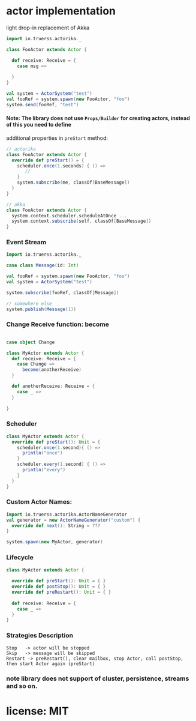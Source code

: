 # actor implementation 

light drop-in replacement of Akka

```scala
import io.truerss.actorika._ 

class FooActor extends Actor {

  def receive: Receive = {
    case msg => 
                
  }
}

val system = ActorSystem("test")
val fooRef = system.spawn(new FooActor, "foo")
system.send(fooRef, "test")
```

#### Note: The library does not use `Props/Builder` for creating actors, instead of this you need to define
additional properties in `preStart` method:
  
```scala  
// actorika
class FooActor extends Actor {
  override def preStart() = {
    scheduler.once(1.seconds) { () =>
       //
    }
    system.subscribe(me, classOf[BaseMessage])
  }
}

// akka
class FooActor extends Actor {
  system.context.scheduler.scheduleAtOnce ...
  system.context.subscribe(self, classOf[BaseMessage])
}

```

### Event Stream 

```scala
import io.truerss.actorika._ 

case class Message(id: Int)

val fooRef = system.spawn(new FooActor, "foo")
val system = ActorSystem("test")

system.subscribe(fooRef, classOf[Message])

// somewhere else
system.publish(Message(1))
```

### Change Receive function: become

```scala

case object Change

class MyActor extends Actor {
  def receive: Receive = {
    case Change =>
      become(anotherReceive)   
  }

  def anotherReceive: Receive = {
    case _ =>     
  }
       
}

```

### Scheduler

```scala
class MyActor extends Actor {
  override def preStart(): Unit = {
    scheduler.once(1.second){ () =>
      println("once")
    }
    scheduler.every(1.second) { () =>
      println("every")
    }
  }
}  
```

### Custom Actor Names:

```scala
import io.truerss.actorika.ActorNameGenerator
val generator = new ActorNameGenerator("custom") {
  override def next(): String = ???
}

system.spawn(new MyActor, generator)
```

### Lifecycle

```scala
class MyActor extends Actor {
  
  override def preStart(): Unit = { }
  override def postStop(): Unit = { }
  override def preRestart(): Unit = { }
  
  def receive: Receive = {
    case _ =>
  }
}

```

### Strategies Description

```
Stop   -> actor will be stopped
Skip   -> message will be skipped
Restart -> preRestart(), clear mailbox, stop Actor, call postStop, then start Actor again (preStart)   
```

### note library does not support of cluster, persistence, streams and so on. 

# license: MIT 

